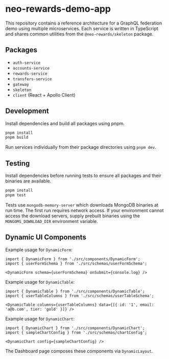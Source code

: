 # neo-rewards-demo-app

This repository contains a reference architecture for a GraphQL federation demo using multiple microservices. Each service is written in TypeScript and shares common utilities from the `@neo-rewards/skeleton` package.

## Packages
- `auth-service`
- `accounts-service`
- `rewards-service`
- `transfers-service`
- `gateway`
- `skeleton`
- `client` (React + Apollo Client)

## Development
Install dependencies and build all packages using pnpm.

```bash
pnpm install
pnpm build
```

Run services individually from their package directories using `pnpm dev`.

## Testing
Install dependencies before running tests to ensure all packages and
their binaries are available.

```bash
pnpm install
pnpm test
```

Tests use `mongodb-memory-server` which downloads MongoDB binaries at run time.
The first run requires network access. If your environment cannot access the
download servers, supply prebuilt binaries using the `MONGOMS_DOWNLOAD_DIR`
environment variable.

## Dynamic UI Components

Example usage for `DynamicForm`:

```tsx
import { DynamicForm } from './src/components/DynamicForm';
import { userFormSchema } from './src/schemas/userFormSchema';

<DynamicForm schema={userFormSchema} onSubmit={console.log} />
```

Example usage for `DynamicTable`:

```tsx
import { DynamicTable } from './src/components/DynamicTable';
import { userTableColumns } from './src/schemas/userTableSchema';

<DynamicTable columns={userTableColumns} data={[{ id: '1', email: 'a@b.com', tier: 'gold' }]} />
```

Example usage for `DynamicChart`:

```tsx
import { DynamicChart } from './src/components/DynamicChart';
import { sampleChartConfig } from './src/schemas/chartConfig';

<DynamicChart config={sampleChartConfig} />
```

The Dashboard page composes these components via `DynamicLayout`.
